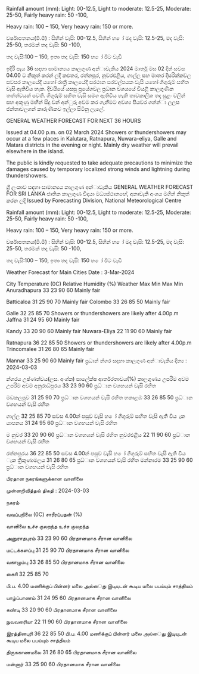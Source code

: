 Rainfall amount (mm): Light: 00-12.5, Light to moderate: 12.5-25, Moderate: 25-50, Fairly heavy rain: 50 -100,

Heavy rain: 100 – 150, Very heavy rain: 150 or more.

වර්ෂාපතනය(මි.මී) : සිහින් වැසි: 00-12.5, සිහින් හ ෝ මද වැසි: 12.5-25, මද වැසි: 25-50, තරමක් තද වැසි: 50 -100,

තද වැසි:100 – 150, ඉතා තද වැසි: 150 හ ෝ ඊට වැඩි

ඉදිරි පැය 36 සඳහා සාමාන්‍යය කාලගුණ අන්‍ාවැකිය 2024 මාර්තු මස 02 දින්‍ සවස 04.00 ට නිකුත් කරන්‍ ලදි කළුතර, රත්නපුර, නුවරඑළිය, ගාල්ල සහ මාතර දිසරික්කවල සවසර කාලයේදී යහෝ රාත්‍රී කාලයේදී සරථාන සරවල්පයක වැසි යහෝ ගිගුරුම් සහිත වැසි ඇතිවිය හැක. දිවයියේ යසසු ප්‍රයේශවල ප්‍රධාන වශයයේ වියළි කාලගුණික තත්ත්වයක් පවතී. ගිගුරුම් සහිත වැසි සමග ඇතිවිය හැකි තාවකාලික තද සුළං වලින් සහ අකුණු මඟින් සිදු වන්‍ අන්‍ුරු අවම කර ගැනීමට අවශ්‍ය පියවර ගන්න්‍ා ලලස ජන්‍තාවලගන් කාරුණිකව ඉල්ලා සිටිනු ලැලේ.

GENERAL WEATHER FORECAST FOR NEXT 36 HOURS

Issued at 04.00 p.m. on 02 March 2024 Showers or thundershowers may occur at a few places in Kalutara, Ratnapura, Nuwara-eliya, Galle and Matara districts in the evening or night. Mainly dry weather will prevail elsewhere in the island.

The public is kindly requested to take adequate precautions to minimize the damages caused by temporary localized strong winds and lightning during thundershowers.

ශ්‍රී ලංකාව සඳහා සාමාන්‍යය කාලගුණ අන්‍ාවැකිය GENERAL WEATHER FORECAST FOR SRI LANKA ජාතික කාලගුණ විදයා මධ්‍යස්ථානහේ, අනාවැකි අංශය මගින් නිකුත් කරන ලදි Issued by Forecasting Division, National Meteorological Centre

Rainfall amount (mm): Light: 00-12.5, Light to moderate: 12.5-25, Moderate: 25-50, Fairly heavy rain: 50 -100,

Heavy rain: 100 – 150, Very heavy rain: 150 or more.

වර්ෂාපතනය(මි.මී) : සිහින් වැසි: 00-12.5, සිහින් හ ෝ මද වැසි: 12.5-25, මද වැසි: 25-50, තරමක් තද වැසි: 50 -100,

තද වැසි:100 – 150, ඉතා තද වැසි: 150 හ ෝ ඊට වැඩි

Weather Forecast for Main Cities Date : 3-Mar-2024

City Temperature (0C) Relative Humidity (%) Weather Max Min Max Min Anuradhapura 33 23 90 60 Mainly fair

Batticaloa 31 25 90 70 Mainly fair Colombo 33 26 85 50 Mainly fair

Galle 32 25 85 70 Showers or thundershowers are likely after 4.00p.m Jaffna 31 24 95 60 Mainly fair

Kandy 33 20 90 60 Mainly fair Nuwara-Eliya 22 11 90 60 Mainly fair

Ratnapura 36 22 85 50 Showers or thundershowers are likely after 4.00p.m Trincomalee 31 26 80 65 Mainly fair

Mannar 33 25 90 60 Mainly fair ප්‍රධාන්‍ න්‍ගර සදහා කාලගුණ අන්‍ාවැකිය දින්‍ය : 2024-03-03

න්‍ගරය උෂ්ණත්වය(ලස. අංශ්‍ක) සාලේක්ෂ ආර්තරතාවය(%) කාලගුණය උපරිම අවම උපරිම අවම අනුරාධ්‍පුරය 33 23 90 60 ප්‍රධ්‍ාන වශහයන් වැසි රහිත

මඩකලපුව 31 25 90 70 ප්‍රධ්‍ාන වශහයන් වැසි රහිත හකාළඹ 33 26 85 50 ප්‍රධ්‍ාන වශහයන් වැසි රහිත

ගාල්ල 32 25 85 70 සවස 4.00න් පසුව වැසි හ ෝ ගිගුරුම් සහිත වැසි ඇති විය ැක යාපනය 31 24 95 60 ප්‍රධ්‍ාන වශහයන් වැසි රහිත

ම නුවර 33 20 90 60 ප්‍රධ්‍ාන වශහයන් වැසි රහිත නුවරඑළිය 22 11 90 60 ප්‍රධ්‍ාන වශහයන් වැසි රහිත

රත්නපුරය 36 22 85 50 සවස 4.00න් පසුව වැසි හ ෝ ගිගුරුම් සහිත වැසි ඇති විය ැක ත්‍රිකුණාමලය 31 26 80 65 ප්‍රධ්‍ාන වශහයන් වැසි රහිත මන්නාරම 33 25 90 60 ප්‍රධ්‍ාන වශහයන් වැසි රහිත

பிரதான நகரங்களுக்கான வானிலை

முன்னறிவித்தல் திகதி : 2024-03-03

நகரம்

வவப்பநிலை (0C) சாரீரப்பதன் (%)

வானிலை உச்ச குலறந்த உச்ச குலறந்த

அனுராதபுரம் 33 23 90 60 பிரதானமாக சீரான வானிலை

மட்டக்களப்பு 31 25 90 70 பிரதானமாக சீரான வானிலை

வகாழும்பு 33 26 85 50 பிரதானமாக சீரான வானிலை

காைி 32 25 85 70

பி.ப. 4.00 மணிக்குப் பின்னர் மலை அல்ைது இடியுடன் கூடிய மலை பபய்யும் சாத்தியம்

யாழ்ப்பாணம் 31 24 95 60 பிரதானமாக சீரான வானிலை

கண்டி 33 20 90 60 பிரதானமாக சீரான வானிலை

நுவவரைியா 22 11 90 60 பிரதானமாக சீரான வானிலை

இரத்தினபுரி 36 22 85 50 பி.ப. 4.00 மணிக்குப் பின்னர் மலை அல்ைது இடியுடன் கூடிய மலை பபய்யும் சாத்தியம்

திருககாணமலை 31 26 80 65 பிரதானமாக சீரான வானிலை

மன்னார் 33 25 90 60 பிரதானமாக சீரான வானிலை